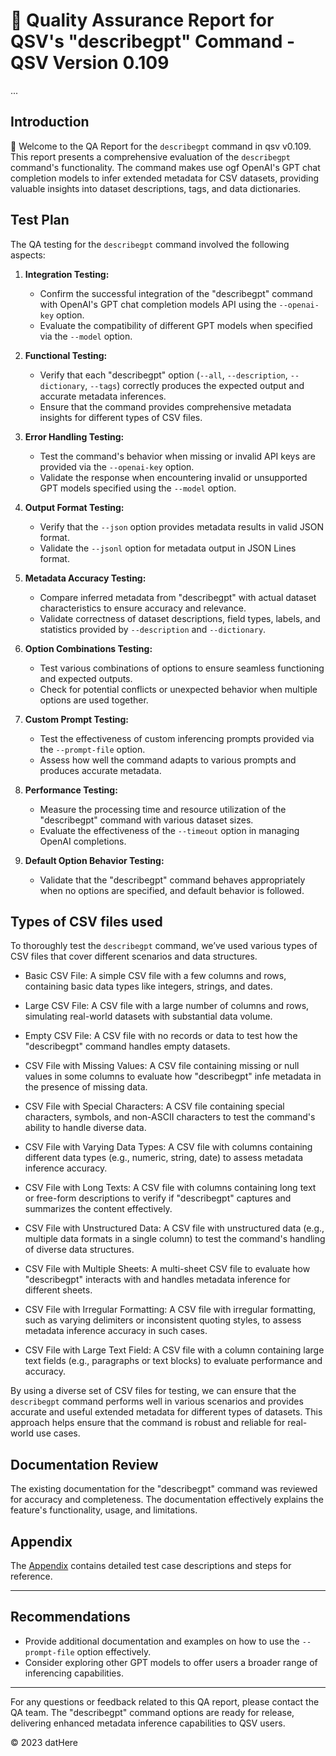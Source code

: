 # 🚀 Quality Assurance Report for QSV's "describegpt" Command - QSV Version 0.109




...

## Introduction

👋 Welcome to the QA Report for the ``describegpt`` command in qsv v0.109. 
This report presents a comprehensive evaluation of the ``describegpt`` command's functionality. The command makes use ogf OpenAI's GPT chat completion models to infer extended metadata for CSV datasets, providing valuable insights into dataset descriptions, tags, and data dictionaries.


  ## Test Plan

The QA testing for the ``describegpt`` command involved the following aspects:

1. **Integration Testing:**
   - Confirm the successful integration of the "describegpt" command with OpenAI's GPT chat completion models API using the `--openai-key` option.
   - Evaluate the compatibility of different GPT models when specified via the `--model` option.
    
2. **Functional Testing:**
   - Verify that each "describegpt" option (`--all`, `--description`, `--dictionary`, `--tags`) correctly produces the expected output and accurate metadata inferences.
   - Ensure that the command provides comprehensive metadata insights for different types of CSV files.

3. **Error Handling Testing:**
   - Test the command's behavior when missing or invalid API keys are provided via the `--openai-key` option.
   - Validate the response when encountering invalid or unsupported GPT models specified using the `--model` option.

5. **Output Format Testing:**
   - Verify that the `--json` option provides metadata results in valid JSON format.
   - Validate the `--jsonl` option for metadata output in JSON Lines format.

6. **Metadata Accuracy Testing:**
   - Compare inferred metadata from "describegpt" with actual dataset characteristics to ensure accuracy and relevance.
   - Validate correctness of dataset descriptions, field types, labels, and statistics provided by `--description` and `--dictionary`.

7. **Option Combinations Testing:**
   - Test various combinations of options to ensure seamless functioning and expected outputs.
   - Check for potential conflicts or unexpected behavior when multiple options are used together.

8. **Custom Prompt Testing:**
   - Test the effectiveness of custom inferencing prompts provided via the `--prompt-file` option.
   - Assess how well the command adapts to various prompts and produces accurate metadata.

9. **Performance Testing:**
   - Measure the processing time and resource utilization of the "describegpt" command with various dataset sizes.
   - Evaluate the effectiveness of the `--timeout` option in managing OpenAI completions.

10. **Default Option Behavior Testing:**
    - Validate that the "describegpt" command behaves appropriately when no options are specified, and default behavior is followed.
   
## Types of CSV files used

To thoroughly test the ``describegpt`` command, we’ve used various types of CSV files that cover different scenarios and data structures.
- Basic CSV File: A simple CSV file with a few columns and rows, containing basic data types like integers, strings, and dates.

- Large CSV File: A CSV file with a large number of columns and rows, simulating real-world datasets with substantial data volume.

- Empty CSV File: A CSV file with no records or data to test how the "describegpt" command handles empty datasets.

- CSV File with Missing Values: A CSV file containing missing or null values in some columns to evaluate how "describegpt" infe  metadata in the presence of missing data.

- CSV File with Special Characters: A CSV file containing special characters, symbols, and non-ASCII characters to test the command's ability to handle diverse data.

- CSV File with Varying Data Types: A CSV file with columns containing different data types (e.g., numeric, string, date) to assess metadata inference accuracy.

- CSV File with Long Texts: A CSV file with columns containing long text or free-form descriptions to verify if "describegpt" captures and summarizes the content effectively.

- CSV File with Unstructured Data: A CSV file with unstructured data (e.g., multiple data formats in a single column) to test the command's handling of diverse data structures.

- CSV File with Multiple Sheets: A multi-sheet CSV file to evaluate how "describegpt" interacts with and handles metadata inference for different sheets.

- CSV File with Irregular Formatting: A CSV file with irregular formatting, such as varying delimiters or inconsistent quoting styles, to assess metadata inference accuracy in such cases.

- CSV File with Large Text Field: A CSV file with a column containing large text fields (e.g., paragraphs or text blocks) to evaluate performance and accuracy.

By using a diverse set of CSV files for testing, we can ensure that the ``describegpt`` command performs well in various scenarios and provides accurate and useful extended metadata for different types of datasets. This approach helps ensure that the command is robust and reliable for real-world use cases.





## Documentation Review

The existing documentation for the "describegpt" command was reviewed for accuracy and completeness. The documentation effectively explains the feature's functionality, usage, and limitations.


## Appendix

The [Appendix](/appendix.md) contains detailed test case descriptions and steps for reference.

---

## Recommendations

- Provide additional documentation and examples on how to use the `--prompt-file` option effectively.
- Consider exploring other GPT models to offer users a broader range of inferencing capabilities.

---

For any questions or feedback related to this QA report, please contact the QA team. The "describegpt" command options are ready for release, delivering enhanced metadata inference capabilities to QSV users.

© 2023 datHere



